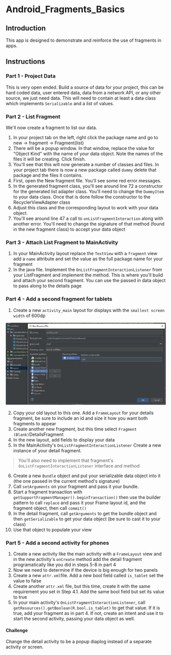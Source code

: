 # Android_Fragments_Basics

## Introduction

This app is designed to demonstrate and reinforce the use of fragments in apps.

## Instructions

### Part 1 - Project Data

This is very open ended. Build a source of data for your project, this can be hard coded data, user entered data, data from a network API, or any other source, we just need data. This will need to contain at least a data class which implements `Serializable` and a list of values.

### Part 2 - List Fragment

We'll now create a fragment to list our data.
1. In your project tab on the left, right click the package name and go to new -> fragment -> Fragment(list)
2. There will be a popup window. In that window, replace the value for "Object Kind" with the name of your data object. Note the names of the files it will be creating. Click finish.
3. You'll see that this will now generate a number of classes and files. In your project tab there is now a new package called `dummy` delete that package and the files it contains.
4. First, open the New fragment file. You'll see some red error messages.
5. In the generated fragment class, you'll see around line 72 a constructor for the generated list adapter class. You'll need to change the `DummyItem` to your data class. Once that is done follow the constructor to the RecyclerViewAdapter class
6. Adjust this class and the corresponding layout to work with your data object.
7. You'll see around line 47 a call to `onListFragmentInteraction` along with another error. You'll need to change the signature of that method (found in the new fragment class) to accept your data object

### Part 3 - Attach List Fragment to MainActivity

1. In your MainActivity layout replace the `TextView` with a `fragment` view add a `name` attribute and set the value as the full package name for your fragment
2. In the java file. Implement the `OnListFragmentInteractionListener` from your ListFragment and implement the method. This is where you'll build and attach your second fragment. You can use the passed in data object to pass along to the details page

### Part 4 - Add a second fragment for tablets
1. Create a new `activity_main` layout for displays with the `smallest screen width` of 600dp

<img src="./AS_NewLayout.png">

2. Copy your old layout to this one. Add a `FrameLayout` for your details fragment, be sure to include an id and size it how you want both fragments to appear
3. Create another new fragment, but this time select `Fragment (Blank)`DetailsFragment
4. In the new layout, add fields to display your data
5. In the MainActivity's `OnListFragmentInteractionListener` Create a new instance of your detail fragment.
> You'll also need to implement that fragment's `OnListFragmentInteractionListener` interface and method

6. Create a new `Bundle` object and put your serializable data object into it (the one passed in the current method's signature)
7. Call `setArguments` on your fragment and pass it your bundle.
8. Start a fragment transaction with `getSupportFragmentManager().beginTransaction()` then use the builder pattern to call `replace` and pass it your Frame layout id, and the fragment object, then call `commit()`
9. In the detail fragment, call `getArguments` to get the bundle object and then `getSerializable` to get your data object (be sure to cast it to your class)
10. Use that object to populate your view

### Part 5 - Add a second activity for phones
1. Create a new activity like the main activity with a `FrameLayout` view and in the new activity's `onCreate` method add the detail fragment programatically like you did in steps 5-8 in part 4
2. Now we need to determine if the device is big enough for two panels
3. Create a new `attr.xml`file. Add a new bool field called `is_tablet` set the value to false
4. Create another `attr.xml` file, but this time, create it with the same requirement you set in Step 4.1. Add the same bool field but set its value to true
5. In your main activity's `OnListFragmentInteractionListener`, call `getResources().getBoolean(R.bool.is_tablet)` to get that value. If it is true, add your fragment as in part 4. If not, create an intent and use it to start the second activity, passing your data object as well.



#### Challenge

Change the detail activity to be a popup diaplog instead of a separate activity or screen.
